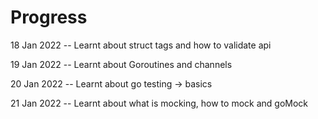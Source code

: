 # Progress


18 Jan 2022 -- Learnt about struct tags and how to validate api

19 Jan 2022 -- Learnt about Goroutines and channels

20 Jan 2022 -- Learnt about go testing -> basics

21 Jan 2022 -- Learnt about what is mocking, how to mock and goMock
